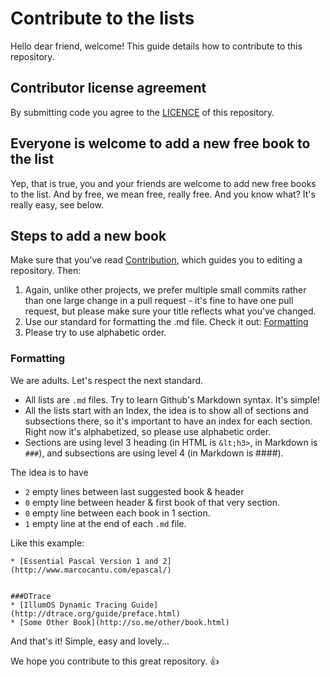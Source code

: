 # Contribute to the lists
Hello dear friend, welcome!
This guide details how to contribute to this repository.


## Contributor license agreement
By submitting code you agree to the [LICENCE](https://github.com/vhf/free-programming-books/blob/master/LICENSE) of this repository.


## Everyone is welcome to add a new free book to the list
Yep, that is true, you and your friends are welcome to add new free books to the list. And by free, we mean free, really free.
And you know what? It's really easy, see below.


## Steps to add a new book
 Make sure that you've read [Contribution](https://github.com/vhf/free-programming-books/wiki/Contribution), which guides you to editing a repository. Then:

1. Again, unlike other projects, we prefer multiple small commits rather than one large change in a pull request - it's fine to have one pull request, but please make sure your title reflects what you've changed.
2. Use our standard for formatting the .md file. Check it out: [Formatting](#formatting)
3. Please try to use alphabetic order.


### Formatting
We are adults. Let's respect the next standard.
+ All lists are ```.md``` files. Try to learn Github's Markdown syntax. It's simple!
+ All the lists start with an Index, the idea is to show all of sections and subsections there, so it's important to have an index for each section. Right now it's alphabetized, so please use alphabetic order.
+ Sections are using level 3 heading (in HTML is ```&lt;h3>```, in Markdown is ```###```), and subsections are using level 4 (in Markdown is ####).

The idea is to have
+ ```2``` empty lines between last suggested book & header 
+ ```0``` empty line between header & first book of that very section.
+ ```0``` empty line between each book in 1 section.
+ ```1``` empty line at the end of each ```.md``` file.

Like this example:
```
* [Essential Pascal Version 1 and 2](http://www.marcocantu.com/epascal/)


###DTrace
* [IllumOS Dynamic Tracing Guide](http://dtrace.org/guide/preface.html)
* [Some Other Book](http://so.me/other/book.html)

```

And that's it! Simple, easy and lovely...

We hope you contribute to this great repository. :+1:
